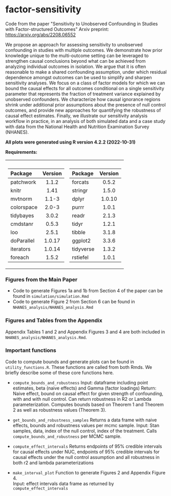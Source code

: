 # factor-sensitivity
Code from the paper "Sensitivity to Unobserved Confounding in Studies with Factor-structured Outcomes"
Arxiv preprint: https://arxiv.org/abs/2208.06552

We propose an approach for assessing sensitivity to unobserved confounding in studies with multiple outcomes. We demonstrate how prior knowledge unique to the multi-outcome setting can be leveraged to strengthen causal conclusions beyond what can be achieved from analyzing individual outcomes in isolation. We argue that it is often reasonable to make a shared confounding assumption, under which residual dependence amongst outcomes can be used to simplify and sharpen sensitivity analyses. We focus on a class of factor models for which we can bound the causal effects for all outcomes conditional on a single sensitivity parameter that represents the fraction of treatment variance explained by unobserved confounders. We characterize how causal ignorance regions shrink under additional prior assumptions about the presence of null control outcomes, and provide new approaches for quantifying the robustness of causal effect estimates. Finally, we illustrate our sensitivity analysis workflow in practice, in an analysis of both simulated data and a case study with data from the National Health and Nutrition Examination Survey (NHANES).

**All plots were generated using R version 4.2.2 (2022-10-31)**

**Requirements:**
<table>
<tr><th> </th><th></th></tr>
<tr><td>

| Package   | Version |
|:----------|:-------:|
| patchwork |  1.1.2  |
| knitr     |  1.41   |
| mvtnorm   |  1.1-3  |
| colorspace|  2.0-3  |
| tidybayes |  3.0.2  |
| cmdstanr  |  0.5.3  |
| loo | 2.5.1 |
| doParallel | 1.0.17|
| iterators | 1.0.14|
| foreach | 1.5.2 |

  
  </td><td>

| Package   | Version |
|:----------|:-------:|
| forcats   |  0.5.2  |
| stringr   |  1.5.0  |
| dplyr     | 1.0.10  |
| purrr     |  1.0.1  |
| readr     |  2.1.3  |
| tidyr     |  1.2.1  |
| tibble    |  3.1.8  |
| ggplot2   |  3.3.6  |
| tidyverse |  1.3.2  |
 |rstiefel | 1.0.1 |

  </td></tr> </table>


### Figures from the Main Paper
- Code to generate Figures 1a and 1b from Section 4 of the paper can be found in `simulation/simulation.Rmd`
- Code to generate Figure 2 from Section 6 can be found in `NHANES_analysis/NHANES_analysis.Rmd`

### Figures and Tables from the Appendix

Appendix Tables 1 and 2 and Appendix Figures 3 and 4 are both included in `NHANES_analysis/NHANES_analysis.Rmd`.

### Important functions
Code to compute bounds and generate plots can be found in `utility_functions.R`.  These functions are called from both Rmds.  We briefly describe some of these core functions here.

- ```compute_bounds_and_robustness```
Input: dataframe including point estimates, beta (naive effects) and Gamma (factor loadings)
Return: Naive effect, bound on causal effect for given strength of confounding, with and with null control.
Can return robustness in R2 or Lambda parameterization.  Computes bounds based on Theorem 1 and Theorem 2 as well as robustness values (Theorem 3).

- ```get_bounds_and_robustness_samples```
Returns a data frame with naive effects, bounds and robustness values per mcmc sample.
Input: Stan samples, data, index of the null control, index of the treatment.  Calls ```compute_bounds_and_robustness``` per MCMC sample.

- ```compute_effect_intervals```
Returns endpoints of 95% credible intervals for causal effects under NUC,
endpoints of 95% credible intervals for causal effects under the null control assumption
and all robustness in both r2 and lambda parameterizations

- ```make_interval_plot```
Function to generate Figures 2 and Appendix Figure 4.  
Input: effect intervals data frame as returned by `compute_effect_intervals`

